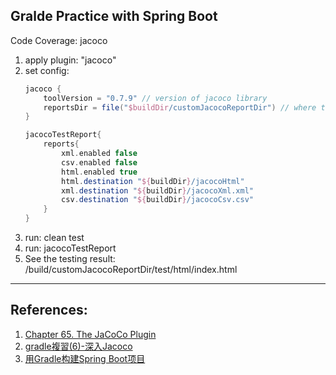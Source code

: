 Gralde Practice with Spring Boot
----------------------------------------------------------
Code Coverage: jacoco
1. apply plugin: "jacoco"
2. set config:
    ```groovy
    jacoco {
        toolVersion = "0.7.9" // version of jacoco library
        reportsDir = file("$buildDir/customJacocoReportDir") // where to store reports
    }
    
    jacocoTestReport{
        reports{
            xml.enabled false
            csv.enabled false
            html.enabled true
            html.destination "${buildDir}/jacocoHtml"
            xml.destination "${buildDir}/jacocoXml.xml"
            csv.destination "${buildDir}/jacocoCsv.csv"
        }
    }
    ```
3. run: clean test
4. run: jacocoTestReport
5. See the testing result: <your path of project>/build/customJacocoReportDir/test/html/index.html

----------------------------------------------------------
## References:
1. [Chapter 65. The JaCoCo Plugin](https://docs.gradle.org/current/userguide/jacoco_plugin.html)
2. [gradle複習(6)-深入Jacoco](https://www.kancloud.cn/digest/itfootball-gradle/105819)
3. [用Gradle构建Spring Boot项目](http://www.cnblogs.com/davenkin/p/gradle-spring-boot.html)